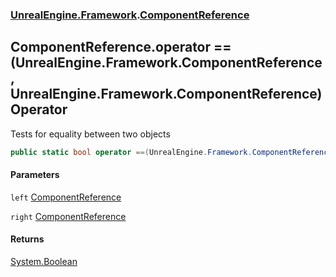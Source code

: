### [UnrealEngine.Framework](./UnrealEngine-Framework.md 'UnrealEngine.Framework').[ComponentReference](./ComponentReference.md 'UnrealEngine.Framework.ComponentReference')
## ComponentReference.operator ==(UnrealEngine.Framework.ComponentReference, UnrealEngine.Framework.ComponentReference) Operator
Tests for equality between two objects  
```csharp
public static bool operator ==(UnrealEngine.Framework.ComponentReference left, UnrealEngine.Framework.ComponentReference right);
```
#### Parameters
<a name='UnrealEngine-Framework-ComponentReference-op_Equality(UnrealEngine-Framework-ComponentReference_UnrealEngine-Framework-ComponentReference)-left'></a>
`left` [ComponentReference](./ComponentReference.md 'UnrealEngine.Framework.ComponentReference')  
  
<a name='UnrealEngine-Framework-ComponentReference-op_Equality(UnrealEngine-Framework-ComponentReference_UnrealEngine-Framework-ComponentReference)-right'></a>
`right` [ComponentReference](./ComponentReference.md 'UnrealEngine.Framework.ComponentReference')  
  
#### Returns
[System.Boolean](https://docs.microsoft.com/en-us/dotnet/api/System.Boolean 'System.Boolean')  

